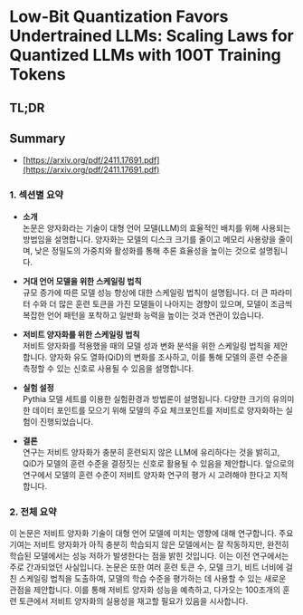 # Low-Bit Quantization Favors Undertrained LLMs: Scaling Laws for Quantized LLMs with 100T Training Tokens
## TL;DR
## Summary
- [https://arxiv.org/pdf/2411.17691.pdf](https://arxiv.org/pdf/2411.17691.pdf)

### 1. 섹션별 요약

- **소개**  
  논문은 양자화라는 기술이 대형 언어 모델(LLM)의 효율적인 배치를 위해 사용되는 방법임을 설명합니다. 양자화는 모델의 디스크 크기를 줄이고 메모리 사용량을 줄이며, 낮은 정밀도의 가중치와 활성화를 통해 추론 효율성을 높이는 것으로 설명됩니다.

- **거대 언어 모델을 위한 스케일링 법칙**  
  규모 증가에 따른 모델 성능 향상에 대한 스케일링 법칙이 설명됩니다. 더 큰 파라미터 수와 더 많은 훈련 토큰을 가진 모델들이 나아지는 경향이 있으며, 모델이 조금씩 복잡한 언어 패턴을 포착하고 일반화 능력을 높이는 것과 연관이 있습니다.

- **저비트 양자화를 위한 스케일링 법칙**  
  저비트 양자화를 적용했을 때의 모델 성과 변화 분석을 위한 스케일링 법칙을 제안합니다. 양자화 유도 열화(QiD)의 변화를 조사하고, 이를 통해 모델의 훈련 수준을 측정할 수 있는 신호로 사용될 수 있음을 설명합니다.

- **실험 설정**  
  Pythia 모델 세트를 이용한 실험환경과 방법론이 설명됩니다. 다양한 크기의 유의미한 데이터 포인트를 모으기 위해 모델의 주요 체크포인트를 저비트로 양자화하는 실험이 진행되었습니다.

- **결론**  
  연구는 저비트 양자화가 충분히 훈련되지 않은 LLM에 유리하다는 것을 밝히고, QiD가 모델의 훈련 수준을 결정짓는 신호로 활용될 수 있음을 제안합니다. 앞으로의 연구에서 모델의 훈련 수준이 저비트 양자화 연구의 평가 시 고려해야 한다고 지적합니다.

### 2. 전체 요약

이 논문은 저비트 양자화 기술이 대형 언어 모델에 미치는 영향에 대해 연구합니다. 주요 기여는 저비트 양자화가 아직 충분히 학습되지 않은 모델에서는 잘 작동하지만, 완전히 학습된 모델에서는 성능 저하가 발생한다는 점을 밝힌 것입니다. 이는 이전 연구에서는 주로 간과되었던 사실입니다. 논문은 또한 여러 훈련 토큰 수, 모델 크기, 비트 너비에 걸친 스케일링 법칙을 도출하여, 모델의 학습 수준을 평가하는 데 사용할 수 있는 새로운 관점을 제안합니다. 이를 통해 저비트 양자화 성능을 예측하고, 다가오는 100조개의 훈련 토큰에서 저비트 양자화의 실용성을 재고할 필요가 있음을 시사합니다.